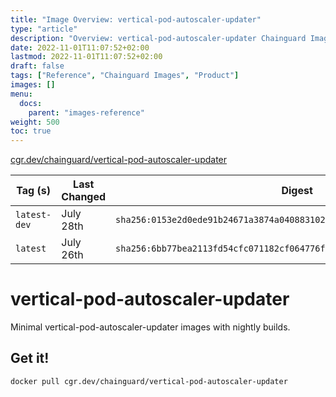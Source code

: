```yaml
---
title: "Image Overview: vertical-pod-autoscaler-updater"
type: "article"
description: "Overview: vertical-pod-autoscaler-updater Chainguard Image"
date: 2022-11-01T11:07:52+02:00
lastmod: 2022-11-01T11:07:52+02:00
draft: false
tags: ["Reference", "Chainguard Images", "Product"]
images: []
menu:
  docs:
    parent: "images-reference"
weight: 500
toc: true
---
```


[cgr.dev/chainguard/vertical-pod-autoscaler-updater](https://github.com/chainguard-images/images/tree/main/images/vertical-pod-autoscaler-updater)

| Tag (s)       | Last Changed | Digest                                                                    |
|---------------|--------------|---------------------------------------------------------------------------|
|  `latest-dev` | July 28th    | `sha256:0153e2d0ede91b24671a3874a04088310292ff5cc43611652adbcf982ac2c65c` |
|  `latest`     | July 26th    | `sha256:6bb77bea2113fd54cfc071182cf064776f27d5355ebb33b74cb19468c1ff5421` |

# vertical-pod-autoscaler-updater

Minimal vertical-pod-autoscaler-updater images with nightly builds.

## Get it!

```shell
docker pull cgr.dev/chainguard/vertical-pod-autoscaler-updater
```
